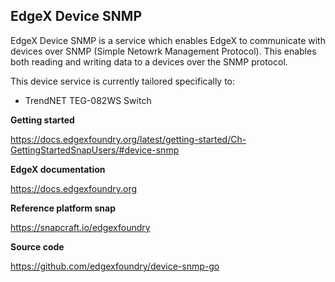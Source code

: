 EdgeX Device SNMP
---
EdgeX Device SNMP is a service which enables EdgeX to communicate with
devices over SNMP (Simple Netowrk Management Protocol).
This enables both reading and writing data to a devices over the SNMP protocol.

This device service is currently tailored specifically to:
* TrendNET TEG-082WS Switch

**Getting started**

https://docs.edgexfoundry.org/latest/getting-started/Ch-GettingStartedSnapUsers/#device-snmp

**EdgeX documentation**

https://docs.edgexfoundry.org

**Reference platform snap**

https://snapcraft.io/edgexfoundry

**Source code**

https://github.com/edgexfoundry/device-snmp-go